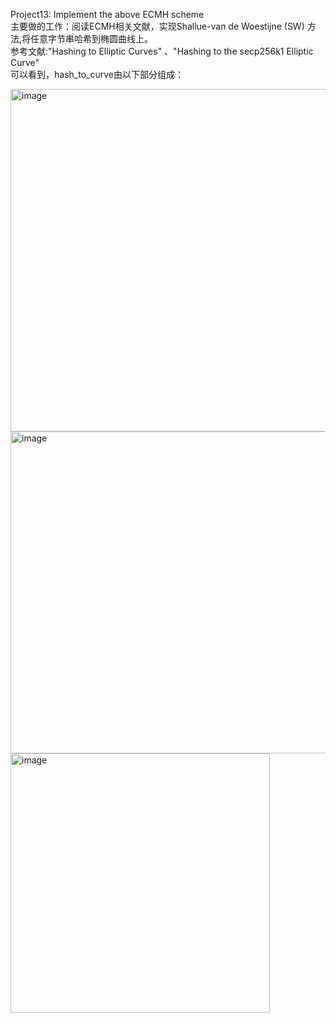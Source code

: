 Project13: Implement the above ECMH scheme  
主要做的工作：阅读ECMH相关文献，实现Shallue-van de Woestijne (SW) 方法,将任意字节串哈希到椭圆曲线上。  
参考文献:"Hashing to Elliptic Curves" 、"Hashing to the secp256k1 Elliptic Curve"  
可以看到，hash_to_curve由以下部分组成：  

<img width="548" alt="image" src="https://github.com/Dianyudengdeng/homework-group-113/assets/93588357/2d0958c4-faea-49ff-bfd0-a7f255ca4b74">  

<img width="515" alt="image" src="https://github.com/Dianyudengdeng/homework-group-113/assets/93588357/a85fb66b-7aad-4405-a365-3e88fa096843">    

<img width="415" alt="image" src="https://github.com/Dianyudengdeng/homework-group-113/assets/93588357/d9157a71-9f8a-4c27-85ef-7f49d0051bbb">  
 
